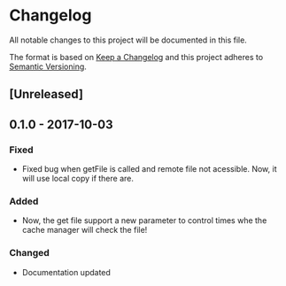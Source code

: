# Changelog
All notable changes to this project will be documented in this file.

The format is based on [Keep a Changelog](http://keepachangelog.com/en/1.0.0/)
and this project adheres to [Semantic Versioning](http://semver.org/spec/v2.0.0.html).

## [Unreleased]

## 0.1.0 - 2017-10-03
### Fixed
- Fixed bug when getFile is called and remote file not acessible. Now, it will use local copy if there are.
### Added
- Now, the get file support a new parameter to control times whe the cache manager will check the file!
### Changed
- Documentation updated

